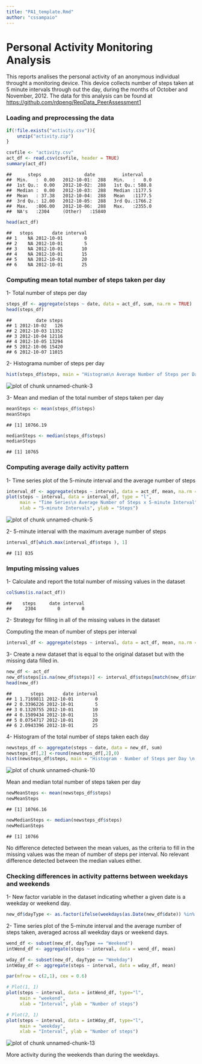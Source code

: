 ```yaml
---
title: "PA1_template.Rmd"
author: "cssampaio"
---
```


 Personal Activity Monitoring Analysis
======================================= 

This reports analises the personal activity of an anonymous individual throught a monitoring device. This device collects number of steps taken at 5 minute intervals through out the day, during the months of October and November, 2012. The data for this analysis can be found at https://github.com/rdpeng/RepData_PeerAssessment1

### Loading and preprocessing the data


```r
if(!file.exists("activity.csv")){
    unzip("activity.zip")
}

csvfile <- "activity.csv"
act_df <- read.csv(csvfile, header = TRUE)
summary(act_df)
```

```
##      steps                date          interval     
##  Min.   :  0.00   2012-10-01:  288   Min.   :   0.0  
##  1st Qu.:  0.00   2012-10-02:  288   1st Qu.: 588.8  
##  Median :  0.00   2012-10-03:  288   Median :1177.5  
##  Mean   : 37.38   2012-10-04:  288   Mean   :1177.5  
##  3rd Qu.: 12.00   2012-10-05:  288   3rd Qu.:1766.2  
##  Max.   :806.00   2012-10-06:  288   Max.   :2355.0  
##  NA's   :2304     (Other)   :15840
```

```r
head(act_df)
```

```
##   steps       date interval
## 1    NA 2012-10-01        0
## 2    NA 2012-10-01        5
## 3    NA 2012-10-01       10
## 4    NA 2012-10-01       15
## 5    NA 2012-10-01       20
## 6    NA 2012-10-01       25
```

### Computing mean total number of steps taken per day

1- Total number of steps per day

```r
steps_df <- aggregate(steps ~ date, data = act_df, sum, na.rm = TRUE)
head(steps_df)
```

```
##         date steps
## 1 2012-10-02   126
## 2 2012-10-03 11352
## 3 2012-10-04 12116
## 4 2012-10-05 13294
## 5 2012-10-06 15420
## 6 2012-10-07 11015
```

2- Histograma number of steps per day

```r
hist(steps_df$steps, main = "Histogram\n Average Number of Steps per Day", xlab = "Steps")
```

![plot of chunk unnamed-chunk-3](figure/unnamed-chunk-3-1.png) 

3- Mean and median of the total number of steps taken per day

```r
meanSteps <- mean(steps_df$steps)
meanSteps
```

```
## [1] 10766.19
```

```r
medianSteps <- median(steps_df$steps)
medianSteps
```

```
## [1] 10765
```

### Computing average daily activity pattern

1- Time series plot of the 5-minute interval and the average number of steps

```r
interval_df <- aggregate(steps ~ interval, data = act_df, mean, na.rm = TRUE)
plot(steps ~ interval, data = interval_df, type = "l",
     main = "Time Series\n Average Number of Steps x 5-minute Interval", 
     xlab = "5-minute Intervals", ylab = "Steps")
```

![plot of chunk unnamed-chunk-5](figure/unnamed-chunk-5-1.png) 

2- 5-minute interval with the maximum average number of steps

```r
interval_df[which.max(interval_df$steps ), 1]
```

```
## [1] 835
```

### Imputing missing values

1- Calculate and report the total number of missing values in the dataset 

```r
colSums(is.na(act_df))
```

```
##    steps     date interval 
##     2304        0        0
```

2- Strategy for filling in all of the missing values in the dataset

Computing the mean of number of steps per interval

```r
interval_df <- aggregate(steps ~ interval, data = act_df, mean, na.rm = TRUE)
```

3- Create a new dataset that is equal to the original dataset but with the missing data filled in.

```r
new_df <- act_df
new_df$steps[is.na(new_df$steps)] <- interval_df$steps[match(new_df$interval[is.na(new_df$steps)],interval_df$interval)]
head(new_df)
```

```
##       steps       date interval
## 1 1.7169811 2012-10-01        0
## 2 0.3396226 2012-10-01        5
## 3 0.1320755 2012-10-01       10
## 4 0.1509434 2012-10-01       15
## 5 0.0754717 2012-10-01       20
## 6 2.0943396 2012-10-01       25
```

4- Histogram of the total number of steps taken each day 

```r
newsteps_df <- aggregate(steps ~ date, data = new_df, sum)
newsteps_df[,2] <-round(newsteps_df[,2],0) 
hist(newsteps_df$steps, main = "Histogram - Number of Steps per Day \n Missing values replaced by mean of number of steps per interval", xlab="Steps")
```

![plot of chunk unnamed-chunk-10](figure/unnamed-chunk-10-1.png) 

Mean and median total number of steps taken per day

```r
newMeanSteps <- mean(newsteps_df$steps)
newMeanSteps
```

```
## [1] 10766.16
```

```r
newMedianSteps <- median(newsteps_df$steps)
newMedianSteps
```

```
## [1] 10766
```

No  difference detected between the mean values, as the criteria to fill in the missing values was the mean of number of steps per interval.
No relevant difference detected between the median values either.

### Checking differences in activity patterns between weekdays and weekends

1- New factor variable in the dataset indicating whether a given date is a weekday or weekend day.

```r
new_df$dayType <- as.factor(ifelse(weekdays(as.Date(new_df$date)) %in% c("Saturday","Sunday"), "Weekend", "Weekday")) 
```

2- Time series plot of the 5-minute interval and the average number of steps taken, averaged across all weekday days or weekend days.

```r
wend_df <- subset(new_df, dayType == "Weekend")
intWend_df <- aggregate(steps ~ interval, data = wend_df, mean)

wday_df <- subset(new_df, dayType == "Weekday")
intWday_df <- aggregate(steps ~ interval, data = wday_df, mean)

par(mfrow = c(2,1), cex = 0.6)

# Plot(1, 1)
plot(steps ~ interval, data = intWend_df, type="l", 
     main = "weekend",
     xlab = "Interval", ylab = "Number of steps")

# Plot(2, 1)
plot(steps ~ interval, data = intWday_df, type="l", 
     main = "weekday",
     xlab = "Interval", ylab = "Number of steps")
```

![plot of chunk unnamed-chunk-13](figure/unnamed-chunk-13-1.png) 

More activity during the weekends than during the weekdays.
